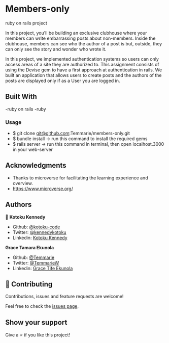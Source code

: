 # Members-only
ruby on rails project

In this project, you’ll be building an exclusive clubhouse where your members can write embarrassing posts about non-members. Inside the clubhouse, members can see who the author of a post is but, outside, they can only see the story and wonder who wrote it.





In this project, we implemented authentication systems so users can only access areas of a site they are authorized to.
This assignment consists of using the Devise gem to have a first approach at authentication in rails. We built an application that allows users to create posts and the authors of the posts are displayed only if as a User you are logged in.


## Built With

-ruby on rails
-ruby

### Usage

- $  git clone git@github.com:Temmarie/members-only.git
- $  bundle install    -> run this command to install the required gems
- $  rails server      -> run this command in terminal, then open localhost.3000 in your web-server


## Acknowledgments

- Thanks to microverse for facilitating the learning experience and overview.
- https://www.microverse.org/


## Authors

👤 **Kotoku Kennedy**

- Github: [@kotoku-code](https://github.com/kotoku-code)
- Twitter: [@kennedykotoku](https://twitter.com/kennedykotoku)
- Linkedin: [Kotoku Kennedy](www.linkedin.com/in/kotoku-kennedy-5b04a9128)

 **Grace Tamara Ekunola**
- Github: [@Temmarie](https://github.com/Temmarie)
- Twitter: [@TemmarieW](https://twitter.com/TemmarieW)
- Linkedin: [Grace Tife Ekunola](https://www.linkedin.com/in/ekunola-grace-b02b1b194/)

## 🤝 Contributing

Contributions, issues and feature requests are welcome!

Feel free to check the [issues page](issues/).

## Show your support

Give a ⭐️ if you like this project!
